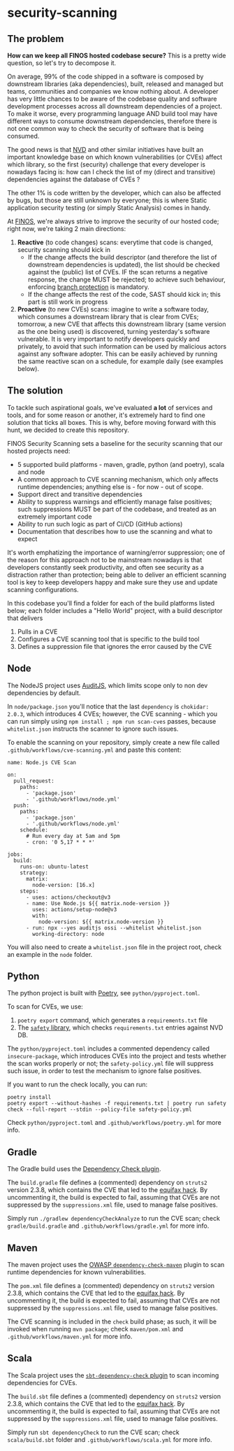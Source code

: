 # security-scanning

## The problem
**How can we keep all FINOS hosted codebase secure?** This is a pretty wide question, so let's try to decompose it.

On average, 99% of the code shipped in a software is composed by downstream libraries (aka dependencies), built, released and managed but teams, communities and companies we know nothing about. A developer has very little chances to be aware of the codebase quality and software development processes across all downstream dependencies of a project. To make it worse, every programming language AND build tool may have different ways to consume downstream dependencies, therefore there is not one common way to check the security of software that is being consumed.

The good news is that [NVD](https://nvd.nist.gov/) and other similar initiatives have built an important knowledge base on which known vulnerabilities (or CVEs) affect which library, so the first (security) challenge that every developer is nowadays facing is: how can I check the list of my (direct and transitive) dependencies against the database of CVEs ?

The other 1% is code written by the developer, which can also be affected by bugs, but those are still unknown by everyone; this is where Static application security testing (or simply Static Analysis) comes in handy.

At [FINOS](finos.org), we're always strive to improve the security of our hosted code; right now, we're taking 2 main directions:

1. **Reactive** (to code changes) scans: everytime that code is changed, security scanning should kick in
    - If the change affects the build descriptor (and therefore the list of downstream dependencies is updated), the list should be checked against the (public) list of CVEs. IF the scan returns a negative response, the change MUST be rejected; to achieve such behaviour, enforcing [branch protection](https://docs.github.com/en/repositories/configuring-branches-and-merges-in-your-repository/defining-the-mergeability-of-pull-requests/about-protected-branches) is mandatory.
    - If the change affects the rest of the code, SAST should kick in; this part is still work in progress
2. **Proactive** (to new CVEs) scans: imagine to write a software today, which consumes a downstream library that is clear from CVEs; tomorrow, a new CVE that affects this downstream library (same version as the one being used) is discovered, turning yesterday's software vulnerable. It is very important to notify developers quickly and privately, to avoid that such information can be used by malicious actors against any software adopter. This can be easily achieved by running the same reactive scan on a schedule, for example daily (see examples below).

## The solution
To tackle such aspirational goals, we've evaluated **a lot** of services and tools, and for some reason or another, it's extremely hard to find one solution that ticks all boxes. This is why, before moving forward with this hunt, we decided to create this repository.

FINOS Security Scanning sets a baseline for the security scanning that our hosted projects need:
- 5 supported build platforms - maven, gradle, python (and poetry), scala and node
- A common approach to CVE scanning mechanism, which only affects runtime dependencies; anything else is - for now - out of scope.
- Support direct and transitive dependencies
- Ability to suppress warnings and efficiently manage false positives; such suppressions MUST be part of the codebase, and treated as an extremely important code
- Ability to run such logic as part of CI/CD (GitHub actions)
- Documentation that describes how to use the scanning and what to expect

It's worth emphatizing the importance of warning/error suppression; one of the reason for this approach not to be mainstream nowadays is that developers constantly seek productivity, and often see security as a distraction rather than protection; being able to deliver an efficient scanning tool is key to keep developers happy and make sure they use and update scanning configurations.

In this codebase you'll find a folder for each of the build platforms listed below; each folder includes a "Hello World" project, with a build descriptor that delivers 
1. Pulls in a CVE
2. Configures a CVE scanning tool that is specific to the build tool
3. Defines a suppression file that ignores the error caused by the CVE

## Node
The NodeJS project uses [AuditJS](https://www.npmjs.com/package/auditjs), which limits scope only to non dev dependencies by default.

In `node/package.json` you'll notice that the last `dependency` is `chokidar: 2.0.3`, which introduces 4 CVEs; however, the CVE scanning - which you can run simply using `npm install ; npm run scan-cves` passes, because `whitelist.json` instructs the scanner to ignore such issues.

To enable the scanning on your repository, simply create a new file called `.github/workflows/cve-scanning.yml` and paste this content:

```
name: Node.js CVE Scan

on:
  pull_request:
    paths:
      - 'package.json'
      - '.github/workflows/node.yml'
  push:
    paths:
      - 'package.json'
      - '.github/workflows/node.yml'
    schedule:
      # Run every day at 5am and 5pm
      - cron: '0 5,17 * * *'

jobs:
  build:
    runs-on: ubuntu-latest
    strategy:
      matrix:
        node-version: [16.x]
    steps:
      - uses: actions/checkout@v3
      - name: Use Node.js ${{ matrix.node-version }}
        uses: actions/setup-node@v3
        with:
          node-version: ${{ matrix.node-version }}
      - run: npx --yes auditjs ossi --whitelist whitelist.json
        working-directory: node
```

You will also need to create a `whitelist.json` file in the project root, check an example in the `node` folder.

## Python
The python project is built with [Poetry](https://python-poetry.org/), see `python/pyproject.toml`.

To scan for CVEs, we use:
1. `poetry export` command, which generates a `requirements.txt` file
2. The [`safety` library](https://pyup.io/safety/), which checks `requirements.txt` entries against NVD DB.

The `python/pyproject.toml` includes a commented dependency called `insecure-package`, which introduces CVEs into the project and tests whether the scan works properly or not; the `safety-policy.yml` file will suppress such issue, in order to test the mechanism to ignore false positives.

If you want to run the check locally, you can run:
```
poetry install
poetry export --without-hashes -f requirements.txt | poetry run safety check --full-report --stdin --policy-file safety-policy.yml
```

Check `python/pyproject.toml` and `.github/workflows/poetry.yml` for more info.

## Gradle
The Gradle build uses the [Dependency Check plugin](https://jeremylong.github.io/DependencyCheck/dependency-check-gradle/index.html).

The `build.gradle` file defines a (commented) dependency on `struts2` version 2.3.8, which contains the CVE that led to the [equifax hack](https://nvd.nist.gov/vuln/detail/cve-2017-5638). By uncommenting it, the build is expected to fail, assuming that CVEs are not suppressed by the `suppressions.xml` file, used to manage false positives.

Simply run `./gradlew dependencyCheckAnalyze` to run the CVE scan; check `gradle/build.gradle` and `.github/workflows/gradle.yml` for more info.

## Maven
The maven project uses the [OWASP `dependency-check-maven`](https://jeremylong.github.io/DependencyCheck/dependency-check-maven/) plugin to scan runtime dependencies for known vulnerabilities.

The `pom.xml` file defines a (commented) dependency on `struts2` version 2.3.8, which contains the CVE that led to the [equifax hack](https://nvd.nist.gov/vuln/detail/cve-2017-5638). By uncommenting it, the build is expected to fail, assuming that CVEs are not suppressed by the `suppressions.xml` file, used to manage false positives.

The CVE scanning is included in the `check` build phase; as such, it will be invoked when running `mvn package`; check `maven/pom.xml` and `.github/workflows/maven.yml` for more info.

## Scala
The Scala project uses the [`sbt-dependency-check` plugin](https://github.com/albuch/sbt-dependency-check) to scan incoming dependencies for CVEs.

The `build.sbt` file defines a (commented) dependency on `struts2` version 2.3.8, which contains the CVE that led to the [equifax hack](https://nvd.nist.gov/vuln/detail/cve-2017-5638). By uncommenting it, the build is expected to fail, assuming that CVEs are not suppressed by the `suppressions.xml` file, used to manage false positives.

Simply run `sbt dependencyCheck` to run the CVE scan; check `scala/build.sbt` folder and `.github/workflows/scala.yml` for more info.
